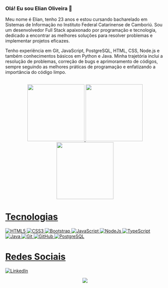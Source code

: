 <header>
    <link rel="stylesheet" href="https://cdn.jsdelivr.net/gh/devicons/devicon@latest/devicon.min.css">
</header>

### Olá! Eu sou Elian Oliveira 👋
Meu nome é Elian, tenho 23 anos e estou cursando bacharelado em Sistemas de Informação no Instituto Federal Catarinense de Camboriú. Sou um desenvolvedor Full Stack apaixonado por programação e tecnologia, dedicado a encontrar as melhores soluções para resolver problemas e implementar projetos eficazes.

Tenho experiência em Git, JavaScript, PostgreSQL, HTML, CSS, Node.js e também conhecimentos básicos em Python e Java. Minha trajetória inclui a resolução de problemas, correção de bugs e aprimoramento de códigos, sempre seguindo as melhores práticas de programação e enfatizando a importância do código limpo.
##

<div align="center">
  <a href="https://github.com/elianoliver">
  <img height="180em" src="https://github-readme-stats.vercel.app/api/top-langs/?username=anuraghazra&layout=donut&theme=radical"/>
  <img height="180em" src="https://github-readme-stats.vercel.app/api?username=elianoliver&show_icons=true&theme=radical"/>
  <img height="180em" src="https://streak-stats.demolab.com?user=elianoliver&theme=radical&hide_border=false&locale=pt_BR&mode=weekly&card_width=790"/>
</div>


<div>
<h1>Tecnologias</h1>
<img alt="HTML5" src="https://img.shields.io/badge/html5-%23E34F26.svg?style=for-the-badge&logo=html5&logoColor=white">
<img alt="CSS3" src="https://img.shields.io/badge/css3-%231572B6.svg?style=for-the-badge&logo=css3&logoColor=white">
<img alt="Bootstrap" src="https://img.shields.io/badge/bootstrap-%238511FA.svg?style=for-the-badge&logo=bootstrap&logoColor=white">
<img alt="JavaScript" src="https://img.shields.io/badge/javascript-%23323330.svg?style=for-the-badge&logo=javascript&logoColor=%23F7DF1E">
<img alt="NodeJs" src="https://img.shields.io/badge/node.js-6DA55F?style=for-the-badge&logo=node.js&logoColor=white">
<img alt="TypeScript" src="https://img.shields.io/badge/typescript-%23007ACC.svg?style=for-the-badge&logo=typescript&logoColor=white">
<img alt="Java" src="https://img.shields.io/badge/java-%23ED8B00.svg?style=for-the-badge&logo=openjdk&logoColor=white">
<img alt="Git" src="https://img.shields.io/badge/git-%23F05033.svg?style=for-the-badge&logo=git&logoColor=white">
<img alt="GitHub" src="https://img.shields.io/badge/github-%23121011.svg?style=for-the-badge&logo=github&logoColor=white">
<img alt="PostgreSQL" src="https://img.shields.io/badge/postgres-%23316192.svg?style=for-the-badge&logo=postgresql&logoColor=white">
</div>

<div>
<h1>Redes Sociais</h1>
<a href="https://www.linkedin.com/in/elian-oliveira/"><img alt="LinkedIn" src="https://img.shields.io/badge/LinkedIn-000?style=for-the-badge&logo=linkedin&logoColor=0E76A8"></a>
<p align="center"><img align="center" src="https://profile-counter.glitch.me/{elianoliver}/count.svg" /></p> 
</div>




    
    

